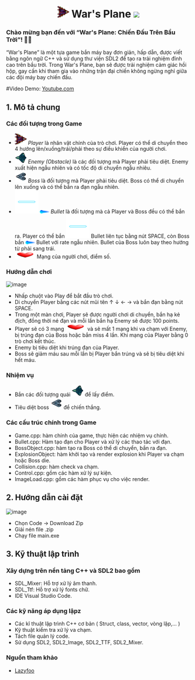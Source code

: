 <h1 align="center">
  <img src="image/Player.png" width="32px">
        War's Plane 
    <img width="4%" src="https://user-images.githubusercontent.com/71594219/118890082-460cb380-b928-11eb-8124-40dca15c13c0.png">
  
</h1>

### Chào mừng bạn đến với “War's Plane: Chiến Đấu Trên Bầu Trời”! 🚀🌌

“War's Plane” là một tựa game bắn máy bay đơn giản, hấp dẫn, được viết bằng ngôn ngữ C++ và sử dụng thư viện SDL2 để tạo ra trải nghiệm đỉnh cao trên bầu trời. Trong War's Plane, bạn sẽ được trải nghiệm cảm giác hồi hộp, gay cấn khi tham gia vào những trận đại chiến không ngừng nghỉ giữa các đội máy bay chiến đấu.

#Video Demo: [Youtube.com](https://www.facebook.com/ThePhappp)

## 1. Mô tả chung <br />
### Các đối tượng trong Game

- <img src="image/Player.png" width="32px"> *Player* là nhân vật chính của trò chơi. Player có thể di chuyển theo 4 hướng lên/xuống/trái/phải theo sự điều khiển của người chơi.
- <img src="image/obstacle.png" width="32px"> *Enemy (Obstacle)* là các đối tượng mà Player phải tiêu diệt. Enemy xuất hiện ngẫu nhiên và có tốc độ di chuyển ngẫu nhiêu.
- <img src="image/Boss.png" width="32px"> *Boss* là đối tượng mà Player phải tiêu diệt. Boss có thể di chuyển lên xuống và có thể bắn ra đạn ngẫu nhiên.
- ![](image/Bullet.png)   ![](image/BossBullet.png) *Bullet* là đối tượng mà cả Player và Boss đều có thể bắn ra. Player có thể bắn ![](image/Bullet.png) Bullet liên tục bằng nút SPACE, còn Boss bắn ![](image/BossBullet.png) Bullet với rate ngẫu nhiên. Bullet của Boss luôn bay theo hướng từ phải sang trái.
- <img src="image/health.png" width="56px"> Mạng của người chơi, điểm số.
### Hướng dẫn chơi
![image](https://github.com/ThePhapp/PRJ/assets/161786445/aa5ba866-4510-4b45-a3a5-71c86dfb4b57)

- Nhấp chuột vào Play để bắt đầu trò chơi.
- Di chuyển Player bằng các nút mũi tên ↑ ↓ ← → và bắn đạn bằng nút SPACE.
- Trong một màn chơi, Player sẽ được người chơi di chuyển, bắn hạ kẻ địch, đồng thời né đạn và mỗi lần bắn hạ Enemy sẽ được 100 points.
- Player sẽ có 3 mạng <img src="image/health.png" width="56px"> và sẽ mất 1 mạng khi va chạm với Enemy, bị trúng đạn của Boss hoặc bắn miss 4 lần. Khi mạng của Player bằng 0 trò chơi kết thúc.
- Enemy bị tiêu diệt khi trúng đạn của Player.
- Boss sẽ giảm máu sau mỗi lần bị Player bắn trúng và sẽ bị tiêu diệt khi hết máu.

### Nhiệm vụ
- Bắn các đối tượng quái <img src="image/obstacle.png" width="32px"> để lấy điểm.
- Tiêu diệt boss <img src="image/Boss.png" width="32px"> để chiến thắng.

### Các cấu trúc chính trong Game
- Game.cpp: hàm chính của game, thực hiện các nhiệm vụ chính.
- Bullet.cpp: Hàm tạo đạn cho Player và xử lý các thao tác với đạn.
- BossObject.cpp: hàm tạo ra Boss có thể di chuyển, bắn ra đạn.
- ExplosionObject: hàm khởi tạo và render explosion khi Player va chạm hoặc Boss die.
- Collision.cpp: hàm check va chạm.
- Control.cpp: gồm các hàm xử lý sự kiện.
- ImageLoad.cpp: gồm các hàm phục vụ cho việc render.

 ## 2. Hướng dẫn cài đặt
  ![image](https://github.com/ThePhapp/PRJ/assets/161786445/4b2c7ac1-27a0-4fbc-a47c-575128264255)


 - Chọn Code -> Download Zip
 - Giải nén file .zip
 - Chạy file main.exe

 ## 3. Kỹ thuật lập trình <br />
 
### Xây dựng trên nền tảng C++ và SDL2 bao gồm
- SDL_Mixer: Hỗ trợ xử lý âm thanh.
- SDL_Ttf: Hỗ trợ xử lý fonts chữ.
- IDE Visual Studio Code.

### Các kỹ năng áp dụng lậpz
 - Các kĩ thuật lập trình C++ cơ bản ( Struct, class, vector, vòng lặp,... )
 - Kỹ thuật kiểm tra xử lý va chạm.
 - Tách file quản lý code.
 - Sử dụng SDL2, SDL2_Image, SDL2_TTF, SDL2_Mixer.

### Nguồn tham khảo
- [Lazyfoo](https://lazyfoo.net/tutorials/SDL/)